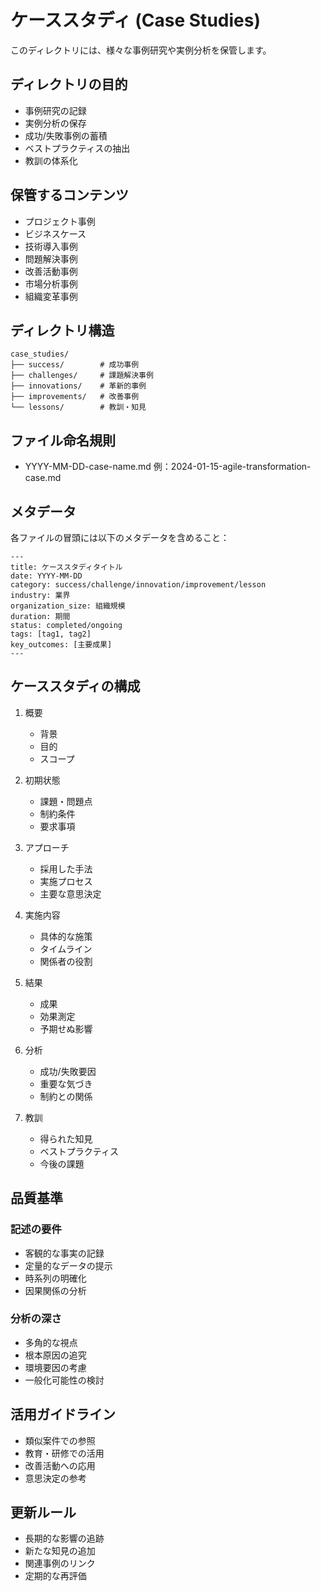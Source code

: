 # ケーススタディ (Case Studies)

このディレクトリには、様々な事例研究や実例分析を保管します。

## ディレクトリの目的
- 事例研究の記録
- 実例分析の保存
- 成功/失敗事例の蓄積
- ベストプラクティスの抽出
- 教訓の体系化

## 保管するコンテンツ
- プロジェクト事例
- ビジネスケース
- 技術導入事例
- 問題解決事例
- 改善活動事例
- 市場分析事例
- 組織変革事例

## ディレクトリ構造
```
case_studies/
├── success/        # 成功事例
├── challenges/     # 課題解決事例
├── innovations/    # 革新的事例
├── improvements/   # 改善事例
└── lessons/        # 教訓・知見
```

## ファイル命名規則
- YYYY-MM-DD-case-name.md
  例：2024-01-15-agile-transformation-case.md

## メタデータ
各ファイルの冒頭には以下のメタデータを含めること：
```
---
title: ケーススタディタイトル
date: YYYY-MM-DD
category: success/challenge/innovation/improvement/lesson
industry: 業界
organization_size: 組織規模
duration: 期間
status: completed/ongoing
tags: [tag1, tag2]
key_outcomes: [主要成果]
---
```

## ケーススタディの構成
1. 概要
   - 背景
   - 目的
   - スコープ

2. 初期状態
   - 課題・問題点
   - 制約条件
   - 要求事項

3. アプローチ
   - 採用した手法
   - 実施プロセス
   - 主要な意思決定

4. 実施内容
   - 具体的な施策
   - タイムライン
   - 関係者の役割

5. 結果
   - 成果
   - 効果測定
   - 予期せぬ影響

6. 分析
   - 成功/失敗要因
   - 重要な気づき
   - 制約との関係

7. 教訓
   - 得られた知見
   - ベストプラクティス
   - 今後の課題

## 品質基準
### 記述の要件
- 客観的な事実の記録
- 定量的なデータの提示
- 時系列の明確化
- 因果関係の分析

### 分析の深さ
- 多角的な視点
- 根本原因の追究
- 環境要因の考慮
- 一般化可能性の検討

## 活用ガイドライン
- 類似案件での参照
- 教育・研修での活用
- 改善活動への応用
- 意思決定の参考

## 更新ルール
- 長期的な影響の追跡
- 新たな知見の追加
- 関連事例のリンク
- 定期的な再評価